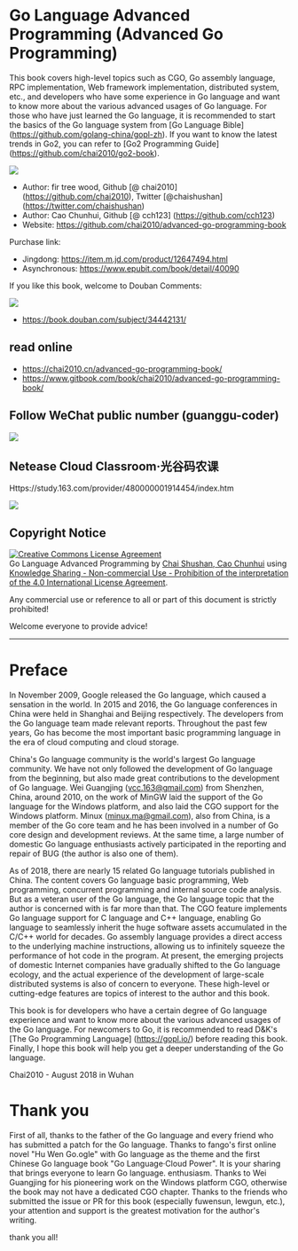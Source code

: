 # Go Language Advanced Programming (Advanced Go Programming)

This book covers high-level topics such as CGO, Go assembly language, RPC implementation, Web framework implementation, distributed system, etc., and developers who have some experience in Go language and want to know more about the various advanced usages of Go language. For those who have just learned the Go language, it is recommended to start the basics of the Go language system from [Go Language Bible] (https://github.com/golang-china/gopl-zh). If you want to know the latest trends in Go2, you can refer to [Go2 Programming Guide] (https://github.com/chai2010/go2-book).

![](cover-20190714.jpg)

- Author: fir tree wood, Github [@ chai2010] (https://github.com/chai2010), Twitter [@chaishushan] (https://twitter.com/chaishushan)
- Author: Cao Chunhui, Github [@ cch123] (https://github.com/cch123)
- Website: https://github.com/chai2010/advanced-go-programming-book

Purchase link:

- Jingdong: https://item.m.jd.com/product/12647494.html
- Asynchronous: https://www.epubit.com/book/detail/40090

If you like this book, welcome to Douban Comments:

[![](douban.png)](https://book.douban.com/subject/34442131/)

- https://book.douban.com/subject/34442131/


## read online

- https://chai2010.cn/advanced-go-programming-book/
- https://www.gitbook.com/book/chai2010/advanced-go-programming-book/


## Follow WeChat public number (guanggu-coder)

![](weixin-guanggu-coder-logo.png)


## Netease Cloud Classroom·光谷码农课

Https://study.163.com/provider/480000001914454/index.htm

![](163study-go-master.jpg)

## Copyright Notice

<a rel="license" href="http://creativecommons.org/licenses/by-nc-nd/4.0/"><img alt="Creative Commons License Agreement" style="border-width:0" src ="https://i.creativecommons.org/l/by-nc-nd/4.0/88x31.png" /></a><br /><span xmlns:dct="http://purl.org /dc/terms/" property="dct:title">Go Language Advanced Programming</span> by <a xmlns:cc="http://creativecommons.org/ns#" href="https://github. Com/chai2010/advanced-go-programming-book" property="cc:attributionName" rel="cc:attributionURL">Chai Shushan, Cao Chunhui</a> using <a rel="license" href="http:// Creativecommons.org/licenses/by-nc-nd/4.0/">Knowledge Sharing - Non-commercial Use - Prohibition of the interpretation of the 4.0 International License Agreement</a>.

Any commercial use or reference to all or part of this document is strictly prohibited!

Welcome everyone to provide advice!

-------

# Preface

In November 2009, Google released the Go language, which caused a sensation in the world. In 2015 and 2016, the Go language conferences in China were held in Shanghai and Beijing respectively. The developers from the Go language team made relevant reports. Throughout the past few years, Go has become the most important basic programming language in the era of cloud computing and cloud storage.

China's Go language community is the world's largest Go language community. We have not only followed the development of Go language from the beginning, but also made great contributions to the development of Go language. Wei Guangjing (vcc.163@gmail.com) from Shenzhen, China, around 2010, on the work of MinGW laid the support of the Go language for the Windows platform, and also laid the CGO support for the Windows platform. Minux (minux.ma@gmail.com), also from China, is a member of the Go core team and he has been involved in a number of Go core design and development reviews. At the same time, a large number of domestic Go language enthusiasts actively participated in the reporting and repair of BUG (the author is also one of them).

As of 2018, there are nearly 15 related Go language tutorials published in China. The content covers Go language basic programming, Web programming, concurrent programming and internal source code analysis. But as a veteran user of the Go language, the Go language topic that the author is concerned with is far more than that. The CGO feature implements Go language support for C language and C++ language, enabling Go language to seamlessly inherit the huge software assets accumulated in the C/C++ world for decades. Go assembly language provides a direct access to the underlying machine instructions, allowing us to infinitely squeeze the performance of hot code in the program. At present, the emerging projects of domestic Internet companies have gradually shifted to the Go language ecology, and the actual experience of the development of large-scale distributed systems is also of concern to everyone. These high-level or cutting-edge features are topics of interest to the author and this book.

This book is for developers who have a certain degree of Go language experience and want to know more about the various advanced usages of the Go language. For newcomers to Go, it is recommended to read D&K's [The Go Programming Language] (https://gopl.io/) before reading this book. Finally, I hope this book will help you get a deeper understanding of the Go language.

Chai2010 - August 2018 in Wuhan

# Thank you

First of all, thanks to the father of the Go language and every friend who has submitted a patch for the Go language. Thanks to fango's first online novel "Hu Wen Go.ogle" with Go language as the theme and the first Chinese Go language book "Go Language·Cloud Power". It is your sharing that brings everyone to learn Go language. enthusiasm. Thanks to Wei Guangjing for his pioneering work on the Windows platform CGO, otherwise the book may not have a dedicated CGO chapter. Thanks to the friends who submitted the issue or PR for this book (especially fuwensun, lewgun, etc.), your attention and support is the greatest motivation for the author's writing.

thank you all!